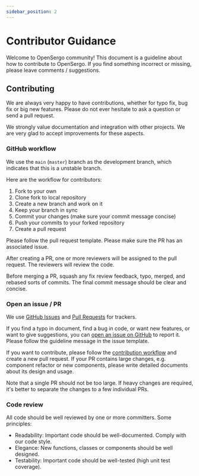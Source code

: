 ```yaml
---
sidebar_position: 2
---
```


# Contributor Guidance

Welcome to OpenSergo community! This document is a guideline about how to contribute to OpenSergo.
If you find something incorrect or missing, please leave comments / suggestions.

## Contributing

We are always very happy to have contributions, whether for typo fix, bug fix or big new features.
Please do not ever hesitate to ask a question or send a pull request.

We strongly value documentation and integration with other projects.
We are very glad to accept improvements for these aspects.

### GitHub workflow

We use the `main` (`master`) branch as the development branch, which indicates that this is a unstable branch.

Here are the workflow for contributors:

1. Fork to your own
2. Clone fork to local repository
3. Create a new branch and work on it
4. Keep your branch in sync
5. Commit your changes (make sure your commit message concise)
6. Push your commits to your forked repository
7. Create a pull request

Please follow the pull request template. Please make sure the PR has an associated issue.

After creating a PR, one or more reviewers will be assigned to the pull request.
The reviewers will review the code.

Before merging a PR, squash any fix review feedback, typo, merged, and rebased sorts of commits.
The final commit message should be clear and concise.

### Open an issue / PR

We use [GitHub Issues](https://github.com/opensergo/opensergo-specification/issues) and [Pull Requests](https://github.com/opensergo/opensergo-specification/pulls) for trackers.

If you find a typo in document, find a bug in code, or want new features, or want to give suggestions,
you can [open an issue on GitHub](https://github.com/opensergo/opensergo-specification/issues/new) to report it.
Please follow the guideline message in the issue template.

If you want to contribute, please follow the [contribution workflow](#github-workflow) and create a new pull request.
If your PR contains large changes, e.g. component refactor or new components, please write detailed documents
about its design and usage.

Note that a single PR should not be too large. If heavy changes are required, it's better to separate the changes
to a few individual PRs.

### Code review

All code should be well reviewed by one or more committers. Some principles:

- Readability: Important code should be well-documented. Comply with our code style.
- Elegance: New functions, classes or components should be well designed.
- Testability: Important code should be well-tested (high unit test coverage).